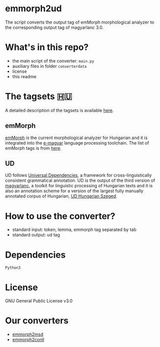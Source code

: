 # emmorph2ud

The script converts the output tag of emMorph morphological analyzer to the corresponding output tag of magyarlanc 3.0.

# What's in this repo?

* the main script of the converter: `main.py`
* auxiliary files in folder `converterdata`
* license
* this readme

# The tagsets :hungary:

A detailed description of the tagsets is available [here](https://github.com/dlt-rilmta/panmorph).

## emMorph

[emMorph](https://github.com/dlt-rilmta/emMorph) is the current morphological analyzer for Hungarian and it is integrated into the [e-magyar](http://e-magyar.hu/en) language processing toolchain. The list of emMorph tags is from [here](http://e-magyar.hu/en/textmodules/emmorph_codelist).

## UD

UD follows [Universal Dependencies](http://universaldependencies.org/), a framework for cross-linguistically consistent grammatical annotation. UD is the output of the third version of [magyarlanc](http://rgai.inf.u-szeged.hu/index.php?lang=en&page=magyarlanc), a toolkit for linguistic processing of Hungarian texts and it is also an annotation scheme for a version of the largest fully manually annotated corpus of Hungarian, [UD Hungarian Szeged](http://universaldependencies.org/treebanks/hu_szeged/index.html).

# How to use the converter?

* standard input: token, lemma, emmorph tag separated by tab
* standard output: ud tag

# Dependencies

`Python3`

# License

GNU General Public License v3.0

# Our converters

* [emmorph2msd](https://github.com/vadno/emmorph2msd)
* [emmorph2conll](https://github.com/vadno/emmorph2conll)

